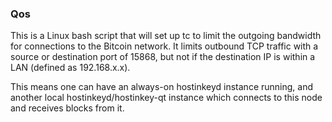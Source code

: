 ### Qos ###

This is a Linux bash script that will set up tc to limit the outgoing bandwidth for connections to the Bitcoin network. It limits outbound TCP traffic with a source or destination port of 15868, but not if the destination IP is within a LAN (defined as 192.168.x.x).

This means one can have an always-on hostinkeyd instance running, and another local hostinkeyd/hostinkey-qt instance which connects to this node and receives blocks from it.
